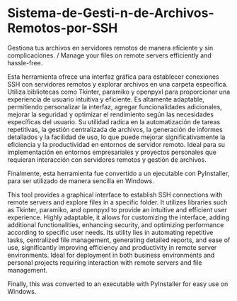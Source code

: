 # Sistema-de-Gesti-n-de-Archivos-Remotos-por-SSH
Gestiona tus archivos en servidores remotos de manera eficiente y sin complicaciones. / Manage your files on remote servers efficiently and hassle-free.

Esta herramienta ofrece una interfaz gráfica para establecer conexiones SSH con servidores remotos y explorar archivos en una carpeta específica. Utiliza bibliotecas como Tkinter, paramiko y openpyxl para proporcionar una experiencia de usuario intuitiva y eficiente. Es altamente adaptable, permitiendo personalizar la interfaz, agregar funcionalidades adicionales, mejorar la seguridad y optimizar el rendimiento según las necesidades específicas del usuario. Su utilidad radica en la automatización de tareas repetitivas, la gestión centralizada de archivos, la generación de informes detallados y la facilidad de uso, lo que puede mejorar significativamente la eficiencia y la productividad en entornos de servidor remoto. Ideal para su implementación en entornos empresariales y proyectos personales que requieran interacción con servidores remotos y gestión de archivos.

Finalmente, esta herramienta fue convertido a un ejecutable con PyInstaller, para ser utilizado de manera sencilla en Windows.

This tool provides a graphical interface to establish SSH connections with remote servers and explore files in a specific folder. It utilizes libraries such as Tkinter, paramiko, and openpyxl to provide an intuitive and efficient user experience. Highly adaptable, it allows for customizing the interface, adding additional functionalities, enhancing security, and optimizing performance according to specific user needs. Its utility lies in automating repetitive tasks, centralized file management, generating detailed reports, and ease of use, significantly improving efficiency and productivity in remote server environments. Ideal for deployment in both business environments and personal projects requiring interaction with remote servers and file management.

Finally, this was converted to an executable with PyInstaller for easy use on Windows.
